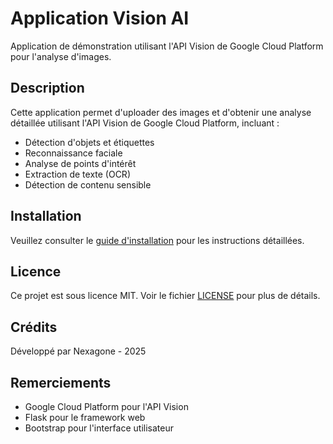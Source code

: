 # Application Vision AI

Application de démonstration utilisant l'API Vision de Google Cloud Platform pour l'analyse d'images.

## Description

Cette application permet d'uploader des images et d'obtenir une analyse détaillée utilisant l'API Vision de Google Cloud Platform, incluant :
- Détection d'objets et étiquettes
- Reconnaissance faciale
- Analyse de points d'intérêt
- Extraction de texte (OCR)
- Détection de contenu sensible

## Installation

Veuillez consulter le [guide d'installation](local-guide.md) pour les instructions détaillées.

## Licence

Ce projet est sous licence MIT. Voir le fichier [LICENSE](LICENSE) pour plus de détails.

## Crédits

Développé par Nexagone - 2025

## Remerciements

- Google Cloud Platform pour l'API Vision
- Flask pour le framework web
- Bootstrap pour l'interface utilisateur 